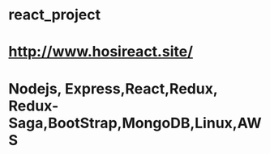# react_project
# http://www.hosireact.site/
# Nodejs, Express,React,Redux, Redux-Saga,BootStrap,MongoDB,Linux,AWS 
